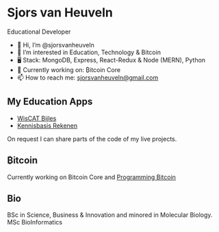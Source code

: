 # Sjors van Heuveln
Educational Developer

- 👋 Hi, I’m @sjorsvanheuveln
- 👀 I’m interested in Education, Technology & Bitcoin
- 🖥️ Stack: MongoDB, Express, React-Redux & Node (MERN), Python
- 🌱 Currently working on: ₿itcoin Core
- 📫 How to reach me: sjorsvanheuveln@gmail.com

## My Education Apps
* [WisCAT Bijles](https://www.wiscatbijles.nl)
* [Kennisbasis Rekenen](http://kennisbasisrekenen.nl)

On request I can share parts of the code of my live projects.

## ₿itcoin ##
Currently working on Bitcoin Core and [Programming Bitcoin](https://github.com/jimmysong/programmingbitcoin)

## Bio
BSc in Science, Business & Innovation and minored in Molecular Biology.
MSc BioInformatics
